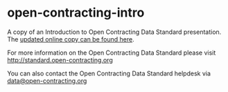 # open-contracting-intro

A copy of an Introduction to Open Contracting Data Standard presentation. The [updated online copy can be found here](http://slides.com/open-contracting-data-standard/open-contracting-data-standard#/).

For more information on the Open Contracting Data Standard please visit http://standard.open-contracting.org 

You can also contact the Open Contracting Data Standard helpdesk via data@open-contracting.org
